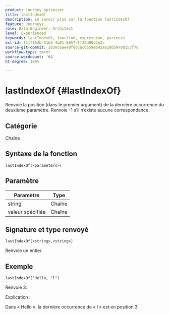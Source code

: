 ```yaml
---
product: journey optimizer
title: lastIndexOf
description: En savoir plus sur la fonction lastIndexOf
feature: Journeys
role: Data Engineer, Architect
level: Experienced
keywords: lastIndexOf, fonction, expression, parcours
exl-id: f11f164b-51b5-4b01-8057-ff29d80d2e2c
source-git-commit: 1d30c6ae49fd0cac0559eb42a629b59708157f7d
workflow-type: tm+mt
source-wordcount: '64'
ht-degree: 100%

---
```


# lastIndexOf {#lastIndexOf}

Renvoie la position (dans le premier argument) de la dernière occurrence du deuxième paramètre. Renvoie -1 s’il n’existe aucune correspondance.

## Catégorie

Chaîne

## Syntaxe de la fonction

`lastIndexOf(<parameters>)`

## Paramètre

| Paramètre | Type |
|-----------|------------------|
| string | Chaîne |
| valeur spécifiée | Chaîne |

## Signature et type renvoyé

`lastIndexOf(<string>,<string>)`

Renvoie un entier.

## Exemple

`lastIndexOf("Hello, "l")`

Renvoie 3.

Explication :

Dans « Hello », la dernière occurrence de « l » est en position 3.
